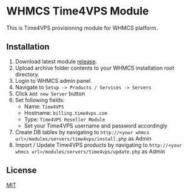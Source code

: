 
# WHMCS Time4VPS Module  
  
This is Time4VPS provisioning module for WHMCS platform.   
  
## Installation  
  
 1. Download latest module [release](https://github.com/time4vps/whmcs/releases).
 2. Upload archive folder contents to your WHMCS installation root directory.
 3. Login to WHMCS admin panel.
 4. Navigate to `Setup -> Products / Services -> Servers`
 5. Click `Add new Server` button
 6. Set following fields:
	- Name: `Time4VPS`
	- Hostname: `billing.time4vps.com`
	- Type: `Time4VPS Reseller Module`
	- Set your Time4VPS username and password accordingly
7. Create DB tables by navigating to `http://<your whmcs url>/modules/servers/time4vps/install.php` as Admin
8. Import / Update Time4VPS products by navigating to `http://<your whmcs url>/modules/servers/time4vps/update.php` as Admin
  
## License  
[MIT](https://github.com/time4vps/time4vps-lib/blob/master/LICENSE)
